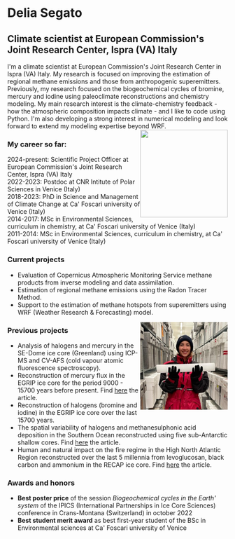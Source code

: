 # Delia Segato
## Climate scientist at European Commission's Joint Research Center, Ispra (VA) Italy

I'm a climate scientist at European Commission's Joint Research Center in Ispra (VA) Italy. My research is focused on improving the estimation of regional methane emissions and those from anthropogenic superemitters. Previously, my research focused on the biogeochemical cycles of bromine, mercury and iodine using paleoclimate reconstructions and chemistry modeling.
My main research interest is the climate-chemistry feedback - how the atmospheric composition impacts climate - and I like to code using Python. I'm also developing a strong interest in numerical modeling and look forward to extend my modeling expertise beyond WRF.
<img align="right" width="200" height="200" src="Foto profilo.jpg">

### My career so far: 
2024-present: Scientific Project Officer at European Commission's Joint Research Center, Ispra (VA) Italy  
2022-2023: Postdoc at CNR Intitute of Polar Sciences in Venice (Italy)  
2018-2023: PhD in Science and Management of Climate Change at Ca' Foscari university of Venice (Italy)  
2014-2017: MSc in Environmental Sciences, curriculum in chemistry, at Ca' Foscari university of Venice (Italy)  
2011-2014: MSc in Environmental Sciences, curriculum in chemistry, at Ca' Foscari university of Venice (Italy)  

### Current projects
* Evaluation of Copernicus Atmospheric Monitoring Service methane products from inverse modeling and data assimilation.
* Estimation of regional methane emissions using the Radon Tracer Method.
* Support to the estimation of methane hotspots from superemitters using WRF (Weather Research & Forecasting) model. 
<img align="right" width="200" height="200" src="Foto_con_icecore.jpg">

### Previous projects
* Analysis of halogens and mercury in the SE-Dome ice core (Greenland) using ICP-MS and CV-AFS (cold vapour atomic fluorescence spectroscopy).
* Reconstruction of mercury flux in the EGRIP ice core for the period 9000 - 15700 years before present. Find [here](https://www.nature.com/articles/s41561-023-01172-9) the article.
* Reconstruction of halogens (bromine and iodine) in the EGRIP ice core over the last 15700 years.
* The spatial variability of halogens and methanesulphonic acid deposition in the Southern Ocean reconstructed using five sub-Antarctic shallow cores. Find [here](https://www.sciencedirect.com/science/article/pii/S1352231023007057) the article.
* Human and natural impact on the fire regime in the High North Atlantic Region reconstructed over the last 5 millennia from levoglucosan, black carbon and ammonium in the RECAP ice core. Find [here](https://doi.org/10.5194/cp-17-1533-2021) the article.

### Awards and honors
* **Best poster price** of the session *Biogeochemical cycles in the Earth' system* of the IPICS (International Partnerships in Ice Core Sciences) conference in Crans-Montana (Switzerland) in october 2022
* **Best student merit award** as best first-year student of the BSc in Environmental sciences at Ca' Foscari university of Venice
